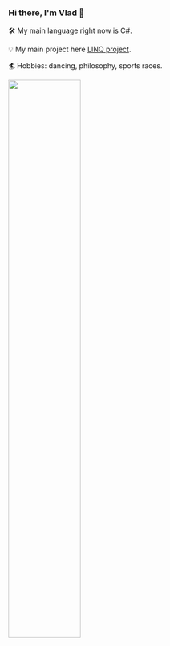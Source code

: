 ### Hi there, I'm Vlad 👋

🛠 My main language right now is C#.

💡 My main project here [LINQ project](https://github.com/Vlad-Suk/MyLINQ).
  
🏄 Hobbies: dancing, philosophy, sports races.
  
<img src="https://github-readme-stats-plum-eta.vercel.app/api?username=Vlad-Suk&show_icons=true&theme=tokyonight" width="53.4%">
